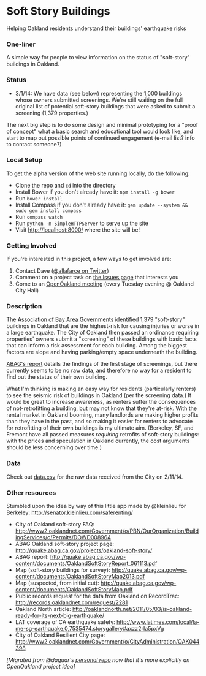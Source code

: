 Soft Story Buildings
====================

Helping Oakland residents understand their buildings' earthquake risks

### One-liner
A simple way for people to view information on the status of "soft-story" buildings in Oakland.

### Status
- 3/1/14: We have data (see below) representing the 1,000 buildings whose owners submitted screenings. We're still waiting on the full original list of potential soft-story buildings that were asked to submit a screening (1,379 properties.)

The next big step is to do some design and minimal prototyping for a "proof of concept" what a basic search and educational tool would look like, and start to map out possible points of continued engagement (e-mail list? info to contact someone?)

### Local Setup

To get the alpha version of the web site running locally, do the following:

- Clone the repo and `cd` into the directory
- Install Bower if you don't already have it: `npm install -g bower`
- Run `bower install`
- Install Compass if you don't already have it: `gem update --system && sudo gem install compass`
- Run `compass watch`
- Run `python -m SimpleHTTPServer` to serve up the site
- Visit [http://localhost:8000/](http://localhost:8000/) where the site will be!

### Getting Involved

If you're interested in this project, a few ways to get involved are:

1. Contact Dave ([@allafarce on Twitter](https://twitter.com/allafarce))
1. Comment on a project task on [the Issues page](https://github.com/openoakland/soft-story-buildings/issues) that interests you
1. Come to an [OpenOakland meeting](http://www.meetup.com/OpenOakland/) (every Tuesday evening @ Oakland City Hall)

### Description
The [Association of Bay Area Governments](http://quake.abag.ca.gov/projects/oakland-soft-story/) identified 1,379 "soft-story" buildings in Oakland that are the highest-risk for causing injuries or worse in a large earthquake. The City of Oakland then passed an ordinance requiring properties' owners submit a "screening" of these buildings with basic facts that can inform a risk assessment for each building. Among the biggest factors are slope and having parking/empty space underneath the building.

[ABAG's report](http://quake.abag.ca.gov/wp-content/documents/OaklandSoftStoryReport_061113.pdf) details the findings of the first stage of screenings, but there currently seems to be no raw data, and therefore no way for a resident to find out the status of their own building.

What I'm thinking is making an easy way for residents (particularly renters) to see the seismic risk of buildings in Oakland (per the screening data.) It would be great to increase awareness, as renters suffer the consequences of not-retrofitting a building, but may not know that they're at-risk. With the rental market in Oakland booming, many landlords are making higher profits than they have in the past, and so making it easier for renters to advocate for retrofitting of their own buildings is my ultimate aim. (Berkeley, SF, and Fremont have all passed measures *requiring* retrofits of soft-story buildings: with the prices and speculation in Oakland currently, the cost arguments should be less concerning over time.)

### Data

Check out [data.csv](data.csv) for the raw data received from the City on 2/11/14.

### Other resources
Stumbled upon the idea by way of this little app made by @kleinlieu for Berkeley:
http://senator.kleinlieu.com/saferenting/

- City of Oakland soft-story FAQ: http://www2.oaklandnet.com/Government/o/PBN/OurOrganization/BuildingServices/o/Permits/DOWD008964
- ABAG Oakland soft-story project page: http://quake.abag.ca.gov/projects/oakland-soft-story/ 
- ABAG report: http://quake.abag.ca.gov/wp-content/documents/OaklandSoftStoryReport_061113.pdf 
- Map (soft-story buildings for survey): http://quake.abag.ca.gov/wp-content/documents/OaklandSoftStoryMap2013.pdf 
- Map (suspected, from initial cut): http://quake.abag.ca.gov/wp-content/documents/OaklandSoftStoryMap.pdf 
- Public records request for the data from Oakland on RecordTrac: http://records.oaklandnet.com/request/2281 
- Oakland North article: http://oaklandnorth.net/2011/05/03/is-oakland-ready-for-its-next-big-earthquake/
- LAT coverage of CA earthquake safety: http://www.latimes.com/local/la-me-sg-earthquake,0,7535474.storygallery#axzz2rIa5pxVg 
- City of Oakland Resilient City page: http://www2.oaklandnet.com/Government/o/CityAdministration/OAK044398 

*[Migrated from @daguar's [personal repo](https://github.com/daguar/ideas/issues/8) now that it's more explicitly an OpenOakland project idea]*
